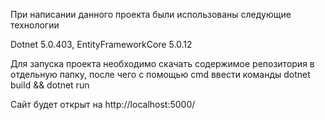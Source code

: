 ﻿При написании данного проекта были использованы следующие технологии

Dotnet 5.0.403, EntityFrameworkCore 5.0.12

Для запуска проекта необходимо скачать содержимое репозитория в отдельную папку, после чего с помощью cmd ввести команды
dotnet build && dotnet run

Сайт будет открыт на http://localhost:5000/
